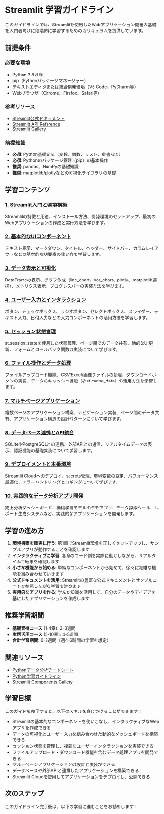 # Streamlit 学習ガイドライン

このガイドラインでは、Streamlitを使用したWebアプリケーション開発の基礎を入門者向けに段階的に学習するためのカリキュラムを提供しています。

## 前提条件
### 必要な環境
- Python 3.8以降
- pip（Pythonパッケージマネージャー）
- テキストエディタまたは統合開発環境（VS Code、PyCharm等）
- Webブラウザ（Chrome、Firefox、Safari等）

### 参考リソース
- [Streamlit公式ドキュメント](https://docs.streamlit.io/)
- [Streamlit API Reference](https://docs.streamlit.io/library/api-reference)
- [Streamlit Gallery](https://streamlit.io/gallery)

### 前提知識
- **必須**: Python基礎文法（変数、関数、リスト、辞書など）
- **必須**: Pythonのパッケージ管理（pip）の基本操作
- **推奨**: pandas、NumPyの基礎知識
- **推奨**: matplotlib/plotlyなどの可視化ライブラリの基礎

## 学習コンテンツ
### [1. Streamlit入門と環境構築](https://fcircle-biz.github.io/tech_docs/guide/programming-languages/python-ecosystem/streamlit/streamlit-learning-material-1.html)
Streamlitの特徴と用途、インストール方法、開発環境のセットアップ、最初のWebアプリケーションの作成と実行方法を学びます。

### [2. 基本的なUIコンポーネント](https://fcircle-biz.github.io/tech_docs/guide/programming-languages/python-ecosystem/streamlit/streamlit-learning-material-2.html)
テキスト表示、マークダウン、タイトル、ヘッダー、サイドバー、カラムレイアウトなどの基本的なUI要素の使い方を学習します。

### [3. データ表示と可視化](https://fcircle-biz.github.io/tech_docs/guide/programming-languages/python-ecosystem/streamlit/streamlit-learning-material-3.html)
DataFrameの表示、グラフ作成（line_chart、bar_chart、plotly、matplotlib連携）、メトリクス表示、プログレスバーの実装方法を学びます。

### [4. ユーザー入力とインタラクション](https://fcircle-biz.github.io/tech_docs/guide/programming-languages/python-ecosystem/streamlit/streamlit-learning-material-4.html)
ボタン、チェックボックス、ラジオボタン、セレクトボックス、スライダー、テキスト入力、日付入力などの入力コンポーネントの活用方法を学習します。

### [5. セッション状態管理](https://fcircle-biz.github.io/tech_docs/guide/programming-languages/python-ecosystem/streamlit/streamlit-learning-material-5.html)
st.session_stateを使用した状態管理、ページ間でのデータ共有、動的なUI更新、フォームとコールバック関数の実装について学びます。

### [6. ファイル操作とデータ処理](https://fcircle-biz.github.io/tech_docs/guide/programming-languages/python-ecosystem/streamlit/streamlit-learning-material-6.html)
ファイルアップロード機能、CSV/Excel/画像ファイルの処理、ダウンロードボタンの実装、データのキャッシュ機能（@st.cache_data）の活用方法を学習します。

### [7. マルチページアプリケーション](https://fcircle-biz.github.io/tech_docs/guide/programming-languages/python-ecosystem/streamlit/streamlit-learning-material-7.html)
複数ページのアプリケーション構築、ナビゲーション実装、ページ間のデータ共有、アプリケーション構造の設計パターンについて学びます。

### [8. データベース連携とAPI統合](https://fcircle-biz.github.io/tech_docs/guide/programming-languages/python-ecosystem/streamlit/streamlit-learning-material-8.html)
SQLiteやPostgreSQLとの連携、外部APIとの通信、リアルタイムデータの表示、認証機能の基礎実装について学習します。

### [9. デプロイメントと本番環境](https://fcircle-biz.github.io/tech_docs/guide/programming-languages/python-ecosystem/streamlit/streamlit-learning-material-9.html)
Streamlit Cloudへのデプロイ、secrets管理、環境変数の設定、パフォーマンス最適化、エラーハンドリングとロギングについて学びます。

### [10. 実践的なデータ分析アプリ開発](https://fcircle-biz.github.io/tech_docs/guide/programming-languages/python-ecosystem/streamlit/streamlit-learning-material-10.html)
売上分析ダッシュボード、機械学習モデルのデモアプリ、データ探索ツール、レポート生成システムなど、実践的なアプリケーションを開発します。

## 学習の進め方
1. **環境構築を確実に行う**: 第1章でStreamlit環境を正しくセットアップし、サンプルアプリが動作することを確認します
2. **インタラクティブに学習**: 各章のコード例を実際に動かしながら、リアルタイムで結果を確認します
3. **小さな機能から始める**: 単純なコンポーネントから始めて、徐々に複雑な機能を組み合わせていきます
4. **公式ドキュメントを活用**: Streamlitの豊富な公式ドキュメントとサンプルコードを参照しながら学習を進めます
5. **実用的なアプリを作る**: 学んだ知識を活用して、自分のデータやアイデアを基にしたアプリケーションを作成します

## 推奨学習期間
- **基礎習得コース** (1-4章): 2-3週間
- **実践活用コース** (5-10章): 4-5週間
- **合計学習期間**: 6-8週間（週4-6時間の学習を想定）

## 関連リソース
- [Pythonデータ分析チートシート](https://fcircle-biz.github.io/tech_docs/cheatsheet/python/python-data-analysis-cheatsheet.html)
- [Python学習ガイドライン](https://fcircle-biz.github.io/tech_docs/guide/programming-languages/python-ecosystem/python/README.html)
- [Streamlit Components Gallery](https://streamlit.io/components)

## 学習目標
このガイドを完了すると、以下のスキルを身につけることができます：
- Streamlitの基本的なコンポーネントを使いこなし、インタラクティブなWebアプリを作成できる
- データの可視化とユーザー入力を組み合わせた動的なダッシュボードを構築できる
- セッション状態を管理し、複雑なユーザーインタラクションを実装できる
- ファイルアップロード・ダウンロード機能を含むデータ処理アプリを開発できる
- マルチページアプリケーションの設計と実装ができる
- データベースや外部APIと連携したアプリケーションを構築できる
- Streamlit Cloudを使用してアプリケーションをデプロイし、公開できる

## 次のステップ
このガイドライン完了後は、以下の学習に進むことをお勧めします：
